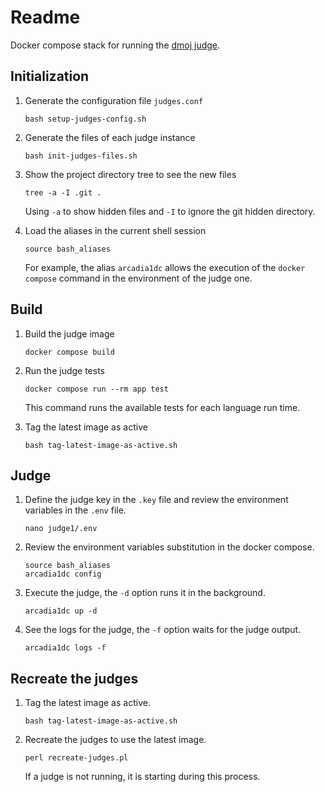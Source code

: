 # Readme

Docker compose stack for running the [dmoj judge](https://github.com/DMOJ/judge-server).

## Initialization

1. Generate the configuration file `judges.conf`

    ```shell
    bash setup-judges-config.sh
    ```

2. Generate the files of each judge instance

    ```shell
    bash init-judges-files.sh
    ```

3. Show the project directory tree to see the new files  

    ```shell
    tree -a -I .git .
    ```

   Using `-a` to show hidden files and `-I` to ignore the git hidden directory.

4. Load the aliases in the current shell session

    ```shell
    source bash_aliases
    ```

    For example, the alias `arcadia1dc` allows the execution of the 
    `docker compose` command in the environment of the judge one.

## Build

1. Build the judge image

    ```shell
    docker compose build
    ```

2. Run the judge tests

    ```shell
    docker compose run --rm app test
    ```

    This command runs the available tests for each language run time. 

3. Tag the latest image as active

    ```shell
    bash tag-latest-image-as-active.sh
    ```

## Judge

1. Define the judge key in the `.key` file and 
review the environment variables in the `.env` file.

    ```shell
    nano judge1/.env 
    ```

2. Review the environment variables substitution in the docker compose.

    ```shell
    source bash_aliases 
    arcadia1dc config
    ```

3. Execute the judge, the `-d` option runs it in the background.

    ```shell
    arcadia1dc up -d
    ```

4. See the logs for the judge, the `-f` option waits for the judge output. 

    ```shell
    arcadia1dc logs -f
    ```

## Recreate the judges

1. Tag the latest image as active.

    ```shell
    bash tag-latest-image-as-active.sh
    ```

2. Recreate the judges to use the latest image.
    
    ```shell
    perl recreate-judges.pl
    ```
    
    If a judge is not running, it is starting during this process.
